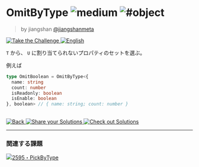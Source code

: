 <h1>
 OmitByType
 <img alt="medium" src="https://img.shields.io/badge/-medium-d9901a"/>
 <img alt="#object" src="https://img.shields.io/badge/-%23object-999"/>
</h1>
<blockquote>
 <p>
  by jiangshan
  <a href="https://github.com/jiangshanmeta" target="_blank">
   @jiangshanmeta
  </a>
 </p>
</blockquote>
<p>
 <a href="https://tsch.js.org/2852/play" target="_blank">
  <img alt="Take the Challenge" src="https://camo.githubusercontent.com/3489f2cdaca9ab8c123a6c67c4a5f56a826306e181f151db615f8f17acffa1fe/68747470733a2f2f696d672e736869656c64732e696f2f62616467652f2d2545362538432539312545362538382541362545332538312539392545332538322538422d3331373863363f6c6f676f3d74797065736372697074266c6f676f436f6c6f723d7768697465"/>
  <a href="./README.md" target="_blank">
   <img alt="English" src="https://img.shields.io/badge/-English-gray"/>
  </a>
 </a>
</p>

```T``` から、 ```U``` に割り当てられないプロパティのセットを選ぶ。

例えば

```typescript
type OmitBoolean = OmitByType<{
  name: string
  count: number
  isReadonly: boolean
  isEnable: boolean
}, boolean> // { name: string; count: number }
```
<br/>
<a href="../../README.md" target="_blank">
 <img alt="Back" src="https://camo.githubusercontent.com/7ad807989782f0cd8078a91e25d2fb3e014e3759fe0a07944c62c81e6f38eca4/68747470733a2f2f696d672e736869656c64732e696f2f62616467652f2d2545362538382542422545332538322538422d67726579"/>
</a>
<a href="https://tsch.js.org/2852/answer" target="_blank">
 <img alt="Share your Solutions" src="https://camo.githubusercontent.com/9233fc6711bc2d58ea6f99cd798138a2049c046db56917458af9db991f54f276/68747470733a2f2f696d672e736869656c64732e696f2f62616467652f2d2545382541372541332545372541442539342545332538322539322545352538352542312545362539432538392d7465616c"/>
</a>
<a href="https://tsch.js.org/2852/solutions" target="_blank">
 <img alt="Check out Solutions" src="https://camo.githubusercontent.com/47aafb4a25eaef38ad29ba023a9d1a7be663aab5af3f44547331d9292c05cec4/68747470733a2f2f696d672e736869656c64732e696f2f62616467652f2d2545382541372541332545372541442539342545332538322539322545372541322542412545382541412538442d6465356137373f6c6f676f3d617765736f6d652d6c69737473266c6f676f436f6c6f723d7768697465"/>
</a>
<hr/>
<h3>
 関連する課題
</h3>
<a href="https://github.com/type-challenges/type-challenges/blob/main/questions/02595-medium-pickbytype/README.md" target="_blank">
 <img alt="2595・PickByType" src="https://img.shields.io/badge/-2595%E3%83%BBPickByType-d9901a"/>
</a>
